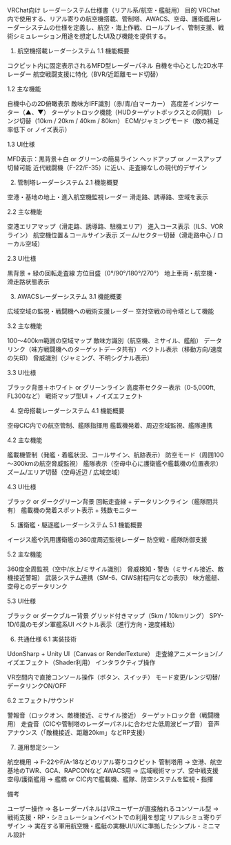 VRChat向け レーダーシステム仕様書（リアル系/航空・艦艇用）
目的
VRChat内で使用する、リアル寄りの航空機搭載、管制塔、AWACS、空母、護衛艦用レーダーシステムの仕様を定義し、航空・海上作戦、ロールプレイ、管制支援、戦術シミュレーション用途を想定したUI及び機能を提供する。
1. 航空機搭載レーダーシステム
1.1 機能概要

コクピット内に固定表示されるMFD型レーダーパネル
自機を中心とした2D水平レーダー
航空戦闘支援に特化（BVR/近距離モード切替）

1.2 主な機能

自機中心の2D俯瞰表示
敵味方IFF識別（赤/青/白マーカー）
高度差インジケーター（▲、▼）
ターゲットロック機能（HUDターゲットボックスとの同期）
レンジ切替（10km / 20km / 40km / 80km）
ECM/ジャミングモード（敵の補足率低下 or ノイズ表示）

1.3 UI仕様

MFD表示：黒背景＋白 or グリーンの簡易ライン
ヘッドアップ or ノースアップ 切替可能
近代戦闘機（F-22/F-35）に近い、走査線なしの現代的デザイン

2. 管制塔レーダーシステム
2.1 機能概要

空港・基地の地上・進入航空機監視レーダー
滑走路、誘導路、空域を表示

2.2 主な機能

空港エリアマップ（滑走路、誘導路、駐機エリア）
進入コース表示（ILS、VORライン）
航空機位置＆コールサイン表示
ズーム/セクター切替（滑走路中心 / ローカル空域）

2.3 UI仕様

黒背景 + 緑の回転走査線
方位目盛（0°/90°/180°/270°）
地上車両・航空機・滑走路状態表示

3. AWACSレーダーシステム
3.1 機能概要

広域空域の監視・戦闘機への戦術支援レーダー
空対空戦の司令塔として機能

3.2 主な機能

100～400km範囲の空域マップ
敵味方識別（航空機、ミサイル、艦船）
データリンク（味方戦闘機へのターゲットデータ共有）
ベクトル表示（移動方向/速度の矢印）
脅威識別（ジャミング、不明シグナル表示）

3.3 UI仕様

ブラック背景＋ホワイト or グリーンライン
高度帯セクター表示（0-5,000ft, FL300など）
戦術マップ型UI + ノイズエフェクト

4. 空母搭載レーダーシステム
4.1 機能概要

空母CIC内での航空管制、艦隊指揮用
艦載機発着、周辺空域監視、艦隊連携

4.2 主な機能

艦載機管制（発艦・着艦状況、コールサイン、航跡表示）
防空モード（周囲100～300kmの航空脅威監視）
艦隊表示（空母中心に護衛艦や艦載機の位置表示）
ズーム/エリア切替（空母近辺 / 広域空域）

4.3 UI仕様

ブラック or ダークグリーン背景
回転走査線 + データリンクライン（艦隊間共有）
艦載機の発着スポット表示 + 残数モニター

5. 護衛艦・駆逐艦レーダーシステム
5.1 機能概要

イージス艦や汎用護衛艦の360度周辺監視レーダー
防空戦・艦隊防御支援

5.2 主な機能

360度全周監視（空中/水上/ミサイル識別）
脅威検知・警告（ミサイル接近、敵機接近警報）
武装システム連携（SM-6、CIWS射程円などの表示）
味方艦艇、空母とのデータリンク

5.3 UI仕様

ブラック or ダークブルー背景
グリッド付きマップ（5km / 10kmリング）
SPY-1D/6風のモダン軍艦系UI
ベクトル表示（進行方向・速度補助）

6. 共通仕様
6.1 実装技術

UdonSharp + Unity UI（Canvas or RenderTexture）
走査線アニメーション/ノイズエフェクト（Shader利用）
インタラクティブ操作

VR空間内で直接コンソール操作（ボタン、スイッチ）
モード変更/レンジ切替/データリンクON/OFF



6.2 エフェクト/サウンド

警報音（ロックオン、敵機接近、ミサイル接近）
ターゲットロック音（戦闘機用）
走査音（CICや管制塔のレーダーパネルに合わせた低周波ビープ音）
音声アナウンス（「敵機接近、距離20km」などRP支援）

7. 運用想定シーン

航空機用
→ F-22やF/A-18などのリアル寄りコクピット
管制塔用
→ 空港、航空基地のTWR、GCA、RAPCONなど
AWACS用
→ 広域戦術マップ、空中戦支援
空母/護衛艦用
→ 艦橋 or CIC内で艦載機、艦隊、防空システムを監視・指揮

備考

ユーザー操作
→ 各レーダーパネルはVRユーザーが直接触れるコンソール型
→ 戦術支援・RP・シミュレーションイベントでの利用を想定
リアルシミュ寄りデザイン
→ 実在する軍用航空機・艦艇の実機UI/UXに準拠したシンプル・ミニマル設計

